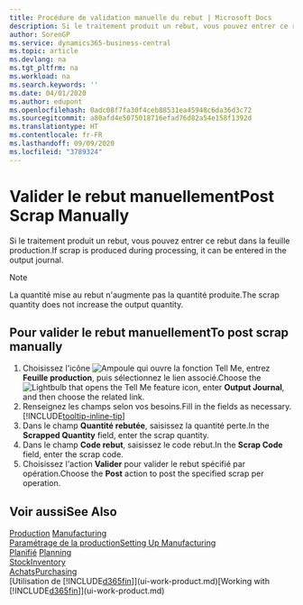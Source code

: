 ```yaml
---
title: Procédure de validation manuelle du rebut | Microsoft Docs
description: Si le traitement produit un rebut, vous pouvez entrer ce rebut dans la feuille production. Remarquez que la quantité perte n'augmente pas la quantité produite.
author: SorenGP
ms.service: dynamics365-business-central
ms.topic: article
ms.devlang: na
ms.tgt_pltfrm: na
ms.workload: na
ms.search.keywords: ''
ms.date: 04/01/2020
ms.author: edupont
ms.openlocfilehash: 0adc08f7fa30f4ceb88531ea45948c6da36d3c72
ms.sourcegitcommit: a80afd4e5075018716efad76d82a54e158f1392d
ms.translationtype: HT
ms.contentlocale: fr-FR
ms.lasthandoff: 09/09/2020
ms.locfileid: "3789324"
---
```

# <a name="post-scrap-manually"></a><span data-ttu-id="0f932-104">Valider le rebut manuellement</span><span class="sxs-lookup"><span data-stu-id="0f932-104">Post Scrap Manually</span></span>
<span data-ttu-id="0f932-105">Si le traitement produit un rebut, vous pouvez entrer ce rebut dans la feuille production.</span><span class="sxs-lookup"><span data-stu-id="0f932-105">If scrap is produced during processing, it can be entered in the output journal.</span></span> 

> [!NOTE]
> <span data-ttu-id="0f932-106">La quantité mise au rebut n'augmente pas la quantité produite.</span><span class="sxs-lookup"><span data-stu-id="0f932-106">The scrap quantity does not increase the output quantity.</span></span>  

## <a name="to-post-scrap-manually"></a><span data-ttu-id="0f932-107">Pour valider le rebut manuellement</span><span class="sxs-lookup"><span data-stu-id="0f932-107">To post scrap manually</span></span>  
1. <span data-ttu-id="0f932-108">Choisissez l'icône ![Ampoule qui ouvre la fonction Tell Me](media/ui-search/search_small.png "Dites-moi ce que vous voulez faire"), entrez **Feuille production**, puis sélectionnez le lien associé.</span><span class="sxs-lookup"><span data-stu-id="0f932-108">Choose the ![Lightbulb that opens the Tell Me feature](media/ui-search/search_small.png "Tell me what you want to do") icon, enter **Output Journal**, and then choose the related link.</span></span>  
2. <span data-ttu-id="0f932-109">Renseignez les champs selon vos besoins.</span><span class="sxs-lookup"><span data-stu-id="0f932-109">Fill in the fields as necessary.</span></span> [!INCLUDE[tooltip-inline-tip](includes/tooltip-inline-tip_md.md)]  
3. <span data-ttu-id="0f932-110">Dans le champ **Quantité rebutée**, saisissez la quantité perte.</span><span class="sxs-lookup"><span data-stu-id="0f932-110">In the **Scrapped Quantity** field, enter the scrap quantity.</span></span>  
4. <span data-ttu-id="0f932-111">Dans le champ **Code rebut**, saisissez le code rebut.</span><span class="sxs-lookup"><span data-stu-id="0f932-111">In the **Scrap Code** field, enter the scrap code.</span></span>  
5. <span data-ttu-id="0f932-112">Choisissez l'action **Valider** pour valider le rebut spécifié par opération.</span><span class="sxs-lookup"><span data-stu-id="0f932-112">Choose the **Post** action to post the specified scrap per operation.</span></span>  

## <a name="see-also"></a><span data-ttu-id="0f932-113">Voir aussi</span><span class="sxs-lookup"><span data-stu-id="0f932-113">See Also</span></span>  
<span data-ttu-id="0f932-114">[Production](production-manage-manufacturing.md)  </span><span class="sxs-lookup"><span data-stu-id="0f932-114">[Manufacturing](production-manage-manufacturing.md)  </span></span>  
[<span data-ttu-id="0f932-115">Paramétrage de la production</span><span class="sxs-lookup"><span data-stu-id="0f932-115">Setting Up Manufacturing</span></span>](production-configure-production-processes.md)  
<span data-ttu-id="0f932-116">[Planifié](production-planning.md)    </span><span class="sxs-lookup"><span data-stu-id="0f932-116">[Planning](production-planning.md)    </span></span>  
[<span data-ttu-id="0f932-117">Stock</span><span class="sxs-lookup"><span data-stu-id="0f932-117">Inventory</span></span>](inventory-manage-inventory.md)  
[<span data-ttu-id="0f932-118">Achats</span><span class="sxs-lookup"><span data-stu-id="0f932-118">Purchasing</span></span>](purchasing-manage-purchasing.md)  
<span data-ttu-id="0f932-119">[Utilisation de [!INCLUDE[d365fin](includes/d365fin_md.md)]](ui-work-product.md)</span><span class="sxs-lookup"><span data-stu-id="0f932-119">[Working with [!INCLUDE[d365fin](includes/d365fin_md.md)]](ui-work-product.md)</span></span>
